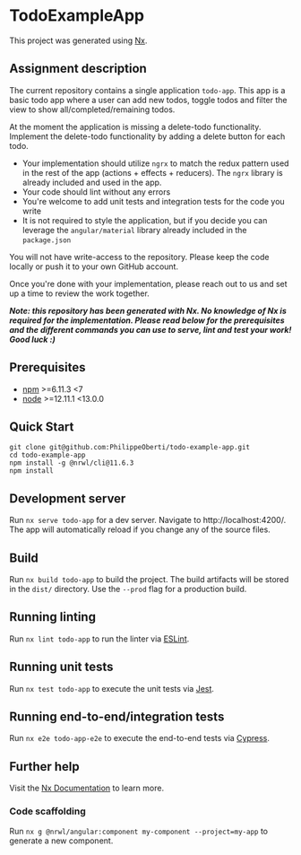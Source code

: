 # TodoExampleApp

This project was generated using [Nx](https://nx.dev).

## Assignment description

The current repository contains a single application `todo-app`. This app is a basic todo app where a user can add new todos, toggle todos and filter the view to show all/completed/remaining todos.

At the moment the application is missing a delete-todo functionality. Implement the delete-todo functionality by adding a delete button for each todo.
- Your implementation should utilize `ngrx` to match the redux pattern used in the rest of the app (actions + effects + reducers). The `ngrx` library is already included and used in the app.
- Your code should lint without any errors
- You're welcome to add unit tests and integration tests for the code you write
- It is not required to style the application, but if you decide you can leverage the `angular/material` library already included in the `package.json`

You will not have write-access to the repository. Please keep the code locally or push it to your own GitHub account.

Once you're done with your implementation, please reach out to us and set up a time to review the work together.

**_Note: this repository has been generated with Nx. No knowledge of Nx is required for the implementation. Please read below for the prerequisites and the different commands you can use to serve, lint and test your work! Good luck :)_** 

## Prerequisites

- [npm](https://www.npmjs.com/get-npm) >=6.11.3 <7
- [node](https://nodejs.org/en/download/) >=12.11.1 <13.0.0

## Quick Start

```
git clone git@github.com:PhilippeOberti/todo-example-app.git
cd todo-example-app
npm install -g @nrwl/cli@11.6.3
npm install
```

## Development server

Run `nx serve todo-app` for a dev server. Navigate to http://localhost:4200/. The app will automatically reload if you change any of the source files.

## Build

Run `nx build todo-app` to build the project. The build artifacts will be stored in the `dist/` directory. Use the `--prod` flag for a production build.

## Running linting

Run `nx lint todo-app` to run the linter via [ESLint](https://eslint.org).

## Running unit tests

Run `nx test todo-app` to execute the unit tests via [Jest](https://jestjs.io).

## Running end-to-end/integration tests

Run `nx e2e todo-app-e2e` to execute the end-to-end tests via [Cypress](https://www.cypress.io).

## Further help

Visit the [Nx Documentation](https://nx.dev) to learn more.

### Code scaffolding

Run `nx g @nrwl/angular:component my-component --project=my-app` to generate a new component.
